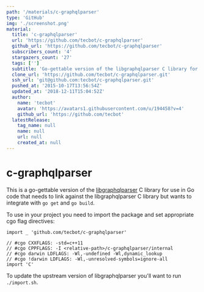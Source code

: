 ```yaml
---
path: '/materials/c-graphqlparser'
type: 'GitHub'
img: './screenshot.png'
material:
  title: 'c-graphqlparser'
  url: 'https://github.com/tecbot/c-graphqlparser'
  github_url: 'https://github.com/tecbot/c-graphqlparser'
  subscribers_count: '4'
  stargazers_count: '27'
  tags: ['']
  subtitle: 'Go-gettable version of the libgraphqlparser C library for parsing GraphQL'
  clone_url: 'https://github.com/tecbot/c-graphqlparser.git'
  ssh_url: 'git@github.com:tecbot/c-graphqlparser.git'
  pushed_at: '2015-10-17T13:56:54Z'
  updated_at: '2018-12-11T15:04:52Z'
  author:
    name: 'tecbot'
    avatar: 'https://avatars1.githubusercontent.com/u/194458?v=4'
    github_url: 'https://github.com/tecbot'
  latestRelease:
    tag_name: null
    name: null
    url: null
    created_at: null
---
```

# c-graphqlparser

This is a go-gettable version of the [libgraphqlparser](https://github.com/graphql/libgraphqlparser) C library for use in Go code that needs to link against the libgraphqlparser C library but wants to integrate with `go get` and `go build`.

To use in your project you need to import the package and set appropriate cgo flag directives:

```
import _ 'github.com/tecbot/c-graphqlparser'

// #cgo CXXFLAGS: -std=c++11
// #cgo CPPFLAGS: -I <relative-path>/c-graphqlparser/internal
// #cgo darwin LDFLAGS: -Wl,-undefined -Wl,dynamic_lookup
// #cgo !darwin LDFLAGS: -Wl,-unresolved-symbols=ignore-all
import 'C'
```

To update the upstream version of libgraphqlparser you'll want to run `./import.sh`.
